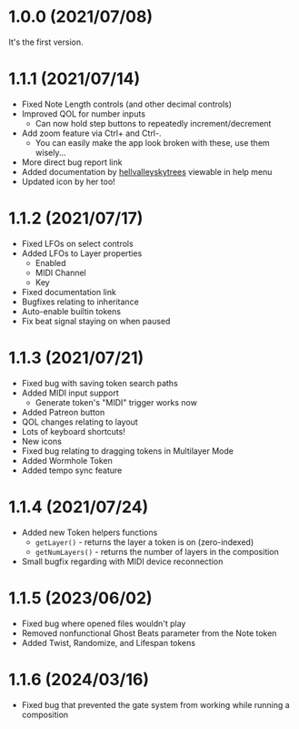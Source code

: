 # 1.0.0 (2021/07/08)

It's the first version.

# 1.1.1 (2021/07/14)

* Fixed Note Length controls (and other decimal controls)
* Improved QOL for number inputs
    * Can now hold step buttons to repeatedly increment/decrement
* Add zoom feature via Ctrl+ and Ctrl-.
    * You can easily make the app look broken with these, use them wisely...
* More direct bug report link
* Added documentation by [hellvalleyskytrees](https://twitter.com/hvst_music) viewable in help menu
* Updated icon by her too!

# 1.1.2 (2021/07/17)

* Fixed LFOs on select controls
* Added LFOs to Layer properties
    * Enabled
    * MIDI Channel
    * Key
* Fixed documentation link
* Bugfixes relating to inheritance
* Auto-enable builtin tokens
* Fix beat signal staying on when paused

# 1.1.3 (2021/07/21)

* Fixed bug with saving token search paths
* Added MIDI input support
    * Generate token's "MIDI" trigger works now
* Added Patreon button
* QOL changes relating to layout
* Lots of keyboard shortcuts!
* New icons
* Fixed bug relating to dragging tokens in Multilayer Mode
* Added Wormhole Token
* Added tempo sync feature

# 1.1.4 (2021/07/24)

* Added new Token helpers functions
    * `getLayer()` - returns the layer a token is on (zero-indexed)
    * `getNumLayers()` - returns the number of layers in the composition
* Small bugfix regarding with MIDI device reconnection

# 1.1.5 (2023/06/02)

* Fixed bug where opened files wouldn't play
* Removed nonfunctional Ghost Beats parameter from the Note token
* Added Twist, Randomize, and Lifespan tokens

# 1.1.6 (2024/03/16)

* Fixed bug that prevented the gate system from working while running a composition
